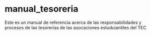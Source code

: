# manual_tesoreria
Este es un manual de referencia acerca de las responsabilidades y procesos de las tesorerías de las asocaciones estuduiantiles del TEC
